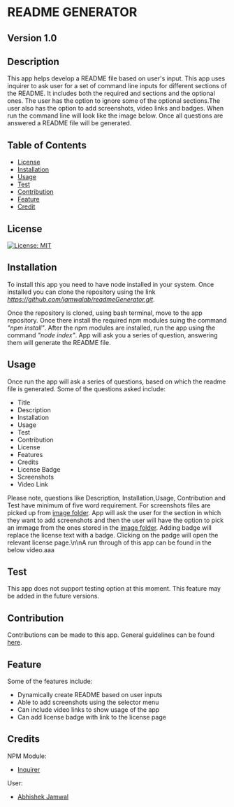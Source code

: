 # README GENERATOR
## Version 1.0
## Description

This app helps develop a README file based on user's input. This app uses inquirer to ask user for a set of command line inputs for different sections of the README. It includes both the required and sections and the optional ones. The user has the option to ignore some of the optional sections.The user also has the option to add screenshots, video links and badges. When run the command line will look like the image below. Once all questions are answered a README file will be generated.


## Table of Contents

* [License](#license)
* [Installation](#installation)
* [Usage](#usage)
* [Test](#test)
* [Contribution](#contribution)
* [Feature](#feature)
* [Credit](#credit)

## License

[![License: MIT](https://img.shields.io/badge/License-MIT-yellow.svg)](https://opensource.org/licenses/MIT)

## Installation

To install this app you need to have node installed in your system. Once installed you can clone the repository using the link _https://github.com/jamwalab/readmeGenerator.git_.

Once the repository is cloned, using bash terminal, move to the app repository. Once there install the required npm modules suing the command _"npm install"_. After the npm modules are installed, run the app using the command _"node index"_. App will ask you a series of question, answering them will generate the README file.


## Usage

Once run the app will ask a series of questions, based on which the readme file is generated. Some of the questions asked include:
* Title
* Description
* Installation
* Usage
* Test
* Contribution
* License
* Features
* Credits
* License Badge
* Screenshots
* Video Link

Please note, questions like Description, Installation,Usage, Contribution and Test have minimum of five word requirement. For screenshots files are picked up from [image folder](./assets/img/). App will ask the user for the section in which they want to add screenshots and then the user will have the option to pick an immage from the ones stored in the [image folder](./assets/img/). Adding badge will replace the license text with a badge. Clicking on the padge will open the relevant license page.\n\nA run through of this app can be found in the below video.aaa


## Test

This app does not support testing option at this moment. This feature may be added in the future versions.

## Contribution

Contributions can be made to this app. General guidelines can be found [here](https://www.contributor-covenant.org/version/2/0/code_of_conduct/).

## Feature
    
Some of the features include:
* Dynamically create README based on user inputs
* Able to add screenshots using the selector menu
* Can include video links to show usage of the app
* Can add license badge with link to the license page
    
## Credits
    
NPM Module:
* [Inquirer](https://www.npmjs.com/package/inquirer)

User:
* [Abhishek Jamwal](https://github.com/jamwalab)
    